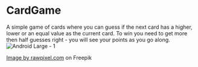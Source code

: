 # CardGame


A simple game of cards where you can guess if the next card has a higher, lower or an equal value as the current card. To win you need to get more then half guesses right - you will see your points as you go along. 
![Android Large - 1](https://user-images.githubusercontent.com/113100420/201707167-72fa0577-d2cc-47aa-afac-c41b5a858967.png)

<a href="https://www.freepik.com/free-vector/illustration-online-gambling_3139780.htm#query=cards&position=4&from_view=search&track=sph">Image by rawpixel.com</a> on Freepik
